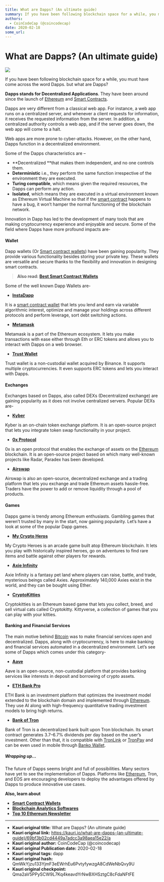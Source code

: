 ```yaml
---
title: What are Dapps? (An ultimate guide)
summary: If you have been following blockchain space for a while, you must have come across the word Dapps. but what are Dapps? Dapps stands for Decentralized Applicatio
authors:
  - CoinCodeCap (@coincodecap)
date: 2020-02-18
some_url: 
---
```


# What are Dapps? (An ultimate guide)


![](https://ipfs.infura.io/ipfs/QmeZPLRQgBL58Bs33zx9hyk8Gdx5YQR2hbcfg7sHu4d92J)

If you have been following blockchain space for a while, you must have come across the word Dapps. but what are Dapps?

**Dapps stands for Decentralized Applications**. They have been around since the launch of [Ethereum](https://blog.coincodecap.com/tag/ethereum/) and [Smart Contracts](https://blog.coincodecap.com/tag/smart-contact/).

Dapps are very different from a classical web app. For instance, a web app runs on a centralized server, and whenever a client requests for information, it receives the requested information from the server. In addition, a centralized authority controls a web app, and if the server goes down, the web app will come to a halt. 

Web apps are more prone to cyber-attacks. However, on the other hand, Dapps function in a decentralized environment.

Some of the Dapps characteristics are –

*   **Decentralized **that makes them independent, and no one controls them.
*   **Deterministic** i.e., they perform the same function irrespective of the environment they are executed.
*   **Turing compatible**, which means given the required resources, the Dapps can perform any action.
*   **Isolated**, which means they are executed in a virtual environment known as Ethereum Virtual Machine so that if the [smart contract](https://blog.coincodecap.com/tag/smart-contact/) happens to have a bug, it won’t hamper the normal functioning of the blockchain network.

Innovation in Dapp has led to the development of many tools that are making cryptocurrency experience and enjoyable and secure. Some of the field where Dapps have more profound impacts are-

#### **Wallet**

Dapp wallets (Or [Smart contract wallets](https://blog.coincodecap.com/best-smart-contract-wallet/)) have been gaining popularity. They provide various functionality besides storing your private key. These wallets are versatile and secure thanks to the flexibility and innovation in designing smart contracts.

> **Also read: [Best Smart Contract Wallets](https://blog.coincodecap.com/best-smart-contract-wallet/)**

Some of the well known Dapp Wallets are-

*   **[InstaDapp](https://instadapp.io/?utm_source=coincodecap)**

It is a [smart contract wallet](https://blog.coincodecap.com/best-smart-contract-wallet/) that lets you lend and earn via variable algorithmic interest, optimize and manage your holdings across different protocols and perform leverage, sort debt switching actions.

*   **[Metamask](https://metamask.io/?utm_source=coincodecap)**

Metamask is a part of the Ethereum ecosystem. It lets you make transactions with ease either through Eth or ERC tokens and allows you to interact with Dapps on a web browser. 

*   **[Trust Wallet](https://trustwallet.com/dapp?utm_source=coincodecap.com)**

Trust wallet is a non-custodial wallet acquired by Binance. It supports multiple cryptocurrencies. It even supports ERC tokens and lets you interact with Dapps.

#### **Exchanges**

Exchanges based on Dapps, also called DEXs (Decentralized exchange) are gaining popularity as it does not involve centralized servers. Popular DEXs are-

*   **[Kyber](https://kyber.network/?utm_source=coincodecap.com)**

Kyber is an on-chain token exchange platform. It is an open-source project that lets you integrate token swap functionality in your project.

*   **[0x Protocol](https://0xproject.com/?utm_source=coincodecap.com)**

0x is an open protocol that enables the exchange of assets on the [Ethereum](https://blog.coincodecap.com/tag/ethereum/) blockchain. It is an open-source project based on which many well-known projects like Radar, Paradex has been developed.

*   **[Airswap](https://www.airswap.io/?utm_source=coincodecap.com)**

Airswap is also an open-source, decentralized exchange and a trading platform that lets you exchange and trade Ethereum assets hassle-free. Traders have the power to add or remove liquidity through a pool of products.

#### **Games**

Dapps game is trendy among Ethereum enthusiasts. Gambling games that weren’t trusted by many in the start, now gaining popularity. Let’s have a look at some of the popular Dapp games.

*   **[My Crypto Heros](https://www.mycryptoheroes.net/?utm_source=coincodecap.com)**

My Crypto Heroes is an arcade game built atop Ethereum blockchain. It lets you play with historically inspired heroes, go on adventures to find rare items and battle against other players for rewards.

*   **[Axie Infinity](https://axieinfinity.com/?utm_source=coincodecap.com)**

Axie Infinity is a fantasy pet land where players can raise, battle, and trade, mysterious beings called Axies. Approximately 140,000 Axies exist in the world, and they can be bought using Ether.

*   **[CryptoKitties](https://www.cryptokitties.co/?utm_source=coincodecap.com)**

Cryptokitties is an Ethereum based game that lets you collect, breed, and sell virtual cats called Cryptokitty. Kittyverse, a collection of games that you can play with your kitties.

#### **Banking and Financial Services** 

The main motive behind [Bitcoin](https://blog.coincodecap.com/tag/bitcoin/) was to make financial services open and decentralized. Dapps, along with cryptocurrency, is here to make banking and financial services automated in a decentralized environment. Let’s see some of Dapps which comes under this category-

*   **[Aave](https://aave.com/?utm_source=coincodecap.com)**

Aave is an open-source, non-custodial platform that provides banking services like interests in deposit and borrowing of crypto assets.

*   **[ETH Bank Pro](https://ethbank.pro/?utm_source=coincodecap.com)**

ETH Bank is an investment platform that optimizes the investment model extended to the blockchain domain and implemented through [Ethereum](https://blog.coincodecap.com/tag/ethereum/). They use AI along with high-frequency quantitative trading investment models to bring high returns.

*   **[Bank of Tron](https://www.bank-of-tron.com/?utm_source=coincodecap.com)**

Bank of Tron is a decentralized bank built upon Tron blockchain. Its smart contract generates 3.7–6.7% dividends per day based on the user’s investment. Other than that, it is compatible with [TronLink](https://chrome.google.com/webstore/detail/tronlink/ibnejdfjmmkpcnlpebklmnkoeoihofec?utm_source=chrome-ntp-icon) or [TronPay](https://chrome.google.com/webstore/detail/tronpay/gjdneabihbmcpobmfhcnljaojmgoihfk?hl=zh-CN) and can be even used in mobile through [Banko Wallet](https://www.bankowallet.com/?utm_source=coincodecap.com).

##### Wrapping up…

The future of Dapps seems bright and full of possibilities. Many sectors have yet to see the implementation of Dapps. Platforms like [Ethereum](https://blog.coincodecap.com/tag/ethereum/), Tron, and EOS are encouraging developers to deploy the advantages offered by Dapps to produce innovative use cases.

**Also, learn about**

*   **[Smart Contract Wallets](https://blog.coincodecap.com/best-smart-contract-wallet/)**
*   [**Blockchain Analytics Softwares**](https://blog.coincodecap.com/best-blockchain-analytics-softwares/)
*   **[Top 10 Ethereum Newsletter](https://blog.coincodecap.com/ethereum-newsletters/)**


---

- **Kauri original title:** What are Dapps? (An ultimate guide)
- **Kauri original link:** https://kauri.io/what-are-dapps-(an-ultimate-guide)/69bf3b02cd4449a7adcc3a98aea15e22/a
- **Kauri original author:** CoinCodeCap (@coincodecap)
- **Kauri original Publication date:** 2020-02-18
- **Kauri original tags:** dapp
- **Kauri original hash:** QmWkYjzu133YjmF3eEWrhEu6PvtyfywzgA8CdWeNbQvy9U
- **Kauri original checkpoint:** Qma2aV5PPySCW9L7Kq4keavdYrNwBXHSztgC8cFdaNFtFE



